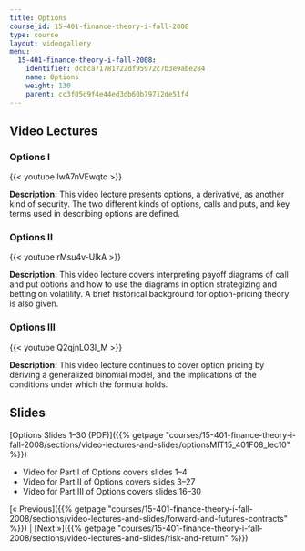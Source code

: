 ```yaml
---
title: Options
course_id: 15-401-finance-theory-i-fall-2008
type: course
layout: videogallery
menu:
  15-401-finance-theory-i-fall-2008:
    identifier: dcbca71781722df95972c7b3e9abe284
    name: Options
    weight: 130
    parent: cc3f05d9f4e44ed3db60b79712de51f4
---
```

Video Lectures
--------------

### Options I

{{< youtube IwA7nVEwqto >}}

**Description:** This video lecture presents options, a derivative, as another kind of security. The two different kinds of options, calls and puts, and key terms used in describing options are defined.

### Options II

{{< youtube rMsu4v-UlkA >}}

**Description:** This video lecture covers interpreting payoff diagrams of call and put options and how to use the diagrams in option strategizing and betting on volatility. A brief historical background for option-pricing theory is also given.

### Options III

{{< youtube Q2qjnLO3I\_M >}}

**Description:** This video lecture continues to cover option pricing by deriving a generalized binomial model, and the implications of the conditions under which the formula holds.

Slides
------

[Options Slides 1–30 (PDF)]({{% getpage "courses/15-401-finance-theory-i-fall-2008/sections/video-lectures-and-slides/optionsMIT15_401F08_lec10" %}})

*   Video for Part I of Options covers slides 1–4
*   Video for Part II of Options covers slides 3–27
*   Video for Part III of Options covers slides 16–30

[« Previous]({{% getpage "courses/15-401-finance-theory-i-fall-2008/sections/video-lectures-and-slides/forward-and-futures-contracts" %}}) | [Next »]({{% getpage "courses/15-401-finance-theory-i-fall-2008/sections/video-lectures-and-slides/risk-and-return" %}})